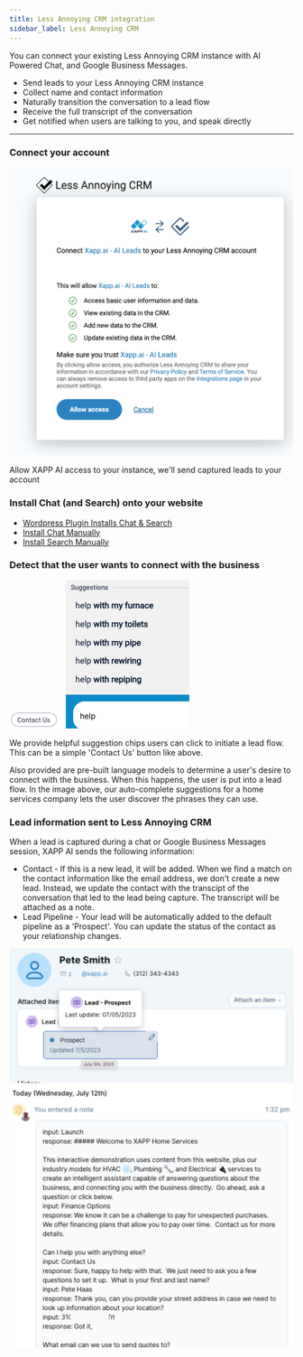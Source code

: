 ```yaml
---
title: Less Annoying CRM integration
sidebar_label: Less Annoying CRM
---
```


You can connect your existing Less Annoying CRM instance with AI Powered Chat, and Google Business Messages.

- Send leads to your Less Annoying CRM instance
- Collect name and contact information
- Naturally transition the conversation to a lead flow
- Receive the full transcript of the conversation
- Get notified when users are talking to you, and speak directly
---

### Connect your account

<div style={{width: '40%'}}>

![Connect your account](../../static/img/integrations/lacrm/oauth.png)

</div>

Allow XAPP AI access to your instance, we'll send captured leads to your account

### Install Chat (and Search) onto your website

- [Wordpress Plugin Installs Chat & Search](../channels/channel-chat-widget#wordpress-plugin)
- [Install Chat Manually](../channels/channel-chat-widget#script-tag)
- [Install Search Manually](../channels/channel-intelligent-search)

### Detect that the user wants to connect with the business
<div style={{width: '40%'}}>

![Contact us](../../static/img/integrations/lacrm/contact-us.png)
![Help with](../../static/img/integrations/lacrm/help-with.png)

</div>

We provide helpful suggestion chips users can click to initiate a lead flow.  This can be a simple 'Contact Us' button like above.

Also provided are pre-built language models to determine a user's desire to connect with the business.  When this happens, the user is put into a lead flow.  In the image above, our auto-complete suggestions for a home services company lets the user discover the phrases they can use.  

### Lead information sent to Less Annoying CRM

When a lead is captured during a chat or Google Business Messages session, XAPP AI sends the following information:

- Contact - If this is a new lead, it will be added.  When we find a match on the contact information like the email address, we don't create a new lead.  Instead, we update the contact with the transcipt of the conversation that led to the lead being capture.  The transcript will be attached as a note.
- Lead Pipeline - Your lead will be automatically added to the default pipeline as a 'Prospect'.  You can update the status of the contact as your relationship changes.

<div style={{width: '40%'}}>

![Pipeline](../../static/img/integrations/lacrm/prospect.png)  
![Transcript](../../static/img/integrations/lacrm/transcript.png)

</div>

